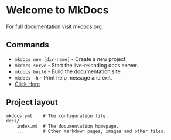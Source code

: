 # Welcome to MkDocs

For full documentation visit [mkdocs.org](https://www.mkdocs.org).

## Commands

* `mkdocs new [dir-name]` - Create a new project.
* `mkdocs serve` - Start the live-reloading docs server.
* `mkdocs build` - Build the documentation site.
* `mkdocs -h` - Print help message and exit.
* [Click Here](asd1)

## Project layout

    mkdocs.yml    # The configuration file.
    docs/
        index.md  # The documentation homepage.
        ...       # Other markdown pages, images and other files.
